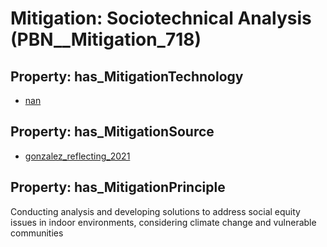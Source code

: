 # Mitigation: __Sociotechnical Analysis__ (PBN__Mitigation_718)

## Property: has_MitigationTechnology

* [nan](../Technology/PBN__Technology_22)

## Property: has_MitigationSource

* [gonzalez_reflecting_2021](../Article/PBN__Article_110)

## Property: has_MitigationPrinciple

Conducting analysis and developing solutions to address social equity issues in indoor environments, considering climate change and vulnerable communities

